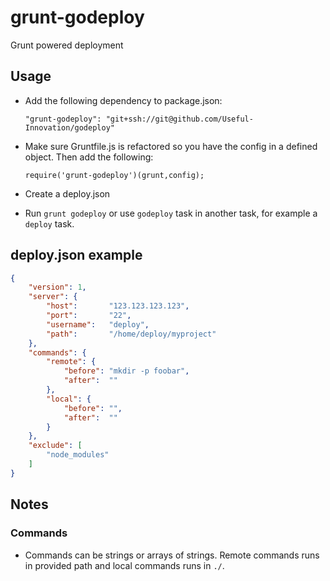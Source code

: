 # grunt-godeploy
Grunt powered deployment

## Usage

 - Add the following dependency to package.json:

   `"grunt-godeploy": "git+ssh://git@github.com/Useful-Innovation/godeploy"`

 - Make sure Gruntfile.js is refactored so you have the config in a defined object. Then add the following:

   `require('grunt-godeploy')(grunt,config);`

 - Create a deploy.json

 - Run `grunt godeploy` or use `godeploy` task in another task, for example a `deploy` task.

## deploy.json example
```JSON
{
    "version": 1,
    "server": {
        "host":       "123.123.123.123",
        "port":       "22",
        "username":   "deploy",
        "path":       "/home/deploy/myproject"
    },
    "commands": {
        "remote": {
            "before": "mkdir -p foobar",
            "after":  ""
        },
        "local": {
            "before": "",
            "after":  ""
        }
    },
    "exclude": [
        "node_modules"
    ]
}
```

## Notes

### Commands
 - Commands can be strings or arrays of strings. Remote commands runs in provided path and local commands runs in `./`.
